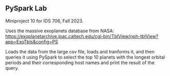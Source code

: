## PySpark Lab
Miniproject 10 for IDS 706, Fall 2023.

Uses the massive exoplanets database from NASA: https://exoplanetarchive.ipac.caltech.edu/cgi-bin/TblView/nph-tblView?app=ExoTbls&config=PS 

Loads the data from the large csv file, loads and tranforms it, and then queries it using PySpark to select the top 10 planets with the longest orbital periods and their corresponding host names and print the result of the query.